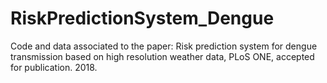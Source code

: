 # RiskPredictionSystem_Dengue
Code and data associated to the paper: Risk prediction system for dengue transmission based on high resolution weather data, PLoS ONE, accepted for publication. 2018. 
